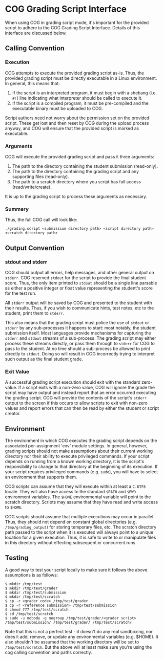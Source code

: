 COG Grading Script Interface
================================

When using COG in grading script mode, it's important for the provided
script to adhere to the COG Grading Script Interface. Details of this
interface are discussed below.

Calling Convention
------------------

### Execution

COG attempts to execute the provided grading script as-is. Thus, the
provided grading script must be directly executable in a Linux
environment. In general, this means that:

 1. If the script is an interpreted program, it must begin with a
    shebang (i.e. `#!`) line indicating what interpreter should be
    called to execute it.
 2. If the script is a compiled program, it must be pre-compiled and
    the executable binary must be uploaded to COG.

Script authors need not worry about the permission set on the provided
script. These get lost and then reset by COG during the upload process
anyway, and COG will ensure that the provided script is marked as
executable.

### Arguments

COG will execute the provided grading script and pass it three arguments:

 1. The path to the directory containing the student submission (read-only).
 2. The path to the directory containing the grading script and any
    supporting files (read-only).
 3. The path to a scratch directory where you script has full access
    (read/write/create).

It is up to the grading script to process these arguments as necessary.

### Summery

Thus, the full COG call will look like:

 ```
 ./grading.script <submission directory path> <script directory path> <scratch directory path>
 ```

Output Convention
-----------------

### stdout and stderr

COG should output all errors, help messages, and other general output
on `stderr`. COG reserved `stdout` for the script to provide the final
student score. Thus, the only item printed to `stdout` should be a
single line parsable as either a positive integer or float value
representing the student's score for the test run.

All `stderr` output will be saved by COG and presented to the student
with their results. Thus, if you wish to communicate hints, test
notes, etc to the student, print them to `stderr`.

This also means that the grading script must police the use of
`stdout` or `stderr` by any sub-processes it happens to start: most
notably, the student submission itself. Most languages provide
mechanisms for capturing the `stderr` and `stdout` streams of a
sub-process. The grading script may either process these streams
directly, or pass them through to `stderr` for COG to pass to the
student. At no time should a sub-process be allowed to print directly
to `stdout`. Doing so will result in COG incorrectly trying to
interpret such output as the final student grade.

### Exit Value

A successful grading script execution should exit with the standard
zero-value. If a script exits with a non-zero value, COG will ignore
the grade the script may have output and instead report that an error
occurred executing the grading script. COG will provide the contents
of the script's `stderr` output to the screen if this occurs to allow
scripts to exit with non-zero values and report errors that can then
be read by either the student or script creator.

Environment
-----------

The environment in which COG executes the grading script depends on
the associated per-assignment 'env' module settings. In general,
however, grading scripts should not make assumptions about their
current working directory nor their ability to execute privileged
commands. If your script depends on running from a known working
directory, it is the script's responsibility to change to that
directory at the beginning of its execution. If your script requires
privileged commands (e.g. `sudo`), you will have to select an
environment that supports them.

COG scripts can assume that they will execute within at least a
`C.UTF8` locale. They will also have access to the standard `$PATH`
and `$PWD` environment variables. The `$HOME` environmental variable
will point to the scratch directory. Scripts may assume that they have
read and write access to `$HOME`.

COG scripts should assume that multiple executions may occur in
parallel. Thus, they should not depend on constant global directories
(e.g. `/tmp/grading_output`) for storing temporary files, etc. The
scratch directory path passed to the script when it is executed will
always point to a unique location for a given execution. Thus, it is
safe to write to or manipulate files in this directory without
effecting subsequent or concurrent runs.

Testing
-----------

A good way to test your script locally to make sure it follows the
above assumptions is as follows:

```
$ mkdir /tmp/test
$ mkdir /tmp/test/grader
$ mkdir /tmp/test/submission
$ mkdir /tmp/test/scratch
$ cp -r <grader code> /tmp/test/grader
$ cp -r <reference submission> /tmp/test/submission
$ chmod 777 /tmp/test/scratch
$ cd /tmp/test/scratch
$ sudo -u nobody -g nogroup /tmp/test/grader/<grader script> /tmp/test/submission/ /tmp/test/grader/ /tmp/test/scratch/
```

Note that this is not a perfect test - it doesn't do any real
sandboxing, nor does it add, remove, or update any environmental
variables (e.g. $HOME). It also shouldn't be assumed that the working
directory will be set to `/tmp/test/scratch`. But the above will at
least make sure you're using the cog calling convention and paths
correctly.
